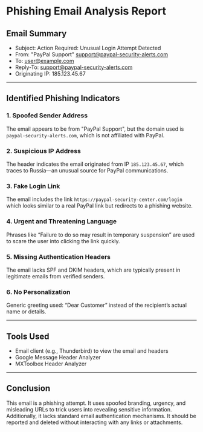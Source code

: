 
# Phishing Email Analysis Report

## Email Summary

- Subject: Action Required: Unusual Login Attempt Detected
- From: "PayPal Support" <support@paypal-security-alerts.com>
- To: user@example.com
- Reply-To: support@paypal-security-alerts.com
- Originating IP: 185.123.45.67

---

## Identified Phishing Indicators

### 1. Spoofed Sender Address
The email appears to be from "PayPal Support", but the domain used is `paypal-security-alerts.com`, which is not affiliated with PayPal.

### 2. Suspicious IP Address
The header indicates the email originated from IP `185.123.45.67`, which traces to Russia—an unusual source for PayPal communications.

### 3. Fake Login Link
The email includes the link `https://paypal-security-center.com/login` which looks similar to a real PayPal link but redirects to a phishing website.

### 4. Urgent and Threatening Language
Phrases like “Failure to do so may result in temporary suspension” are used to scare the user into clicking the link quickly.

### 5. Missing Authentication Headers
The email lacks SPF and DKIM headers, which are typically present in legitimate emails from verified senders.

### 6. No Personalization
Generic greeting used: “Dear Customer” instead of the recipient’s actual name or details.

---

## Tools Used

- Email client (e.g., Thunderbird) to view the email and headers
- Google Message Header Analyzer
- MXToolbox Header Analyzer

---

## Conclusion

This email is a phishing attempt. It uses spoofed branding, urgency, and misleading URLs to trick users into revealing sensitive information. Additionally, it lacks standard email authentication mechanisms. It should be reported and deleted without interacting with any links or attachments.
